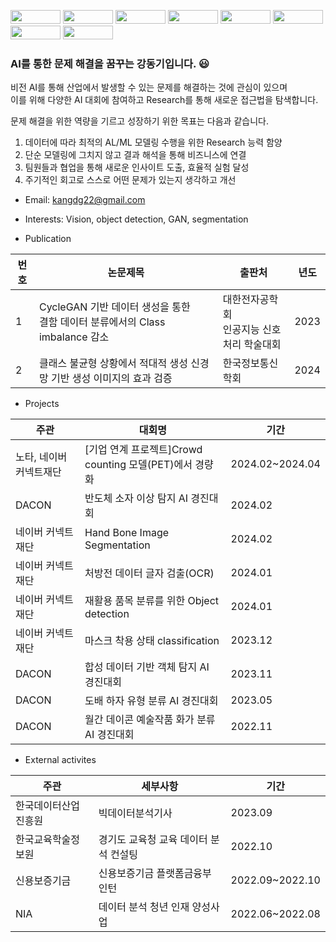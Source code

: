 <img src="https://img.shields.io/badge/Python-3776AB?style=flat-square&logo=Python&logoColor=white" width='80' height='22'/> <img src="https://img.shields.io/badge/Pytorch-EE4C2C?style=flat-square&logo=Pytorch&logoColor=white" width='80' height='22'/>   <img src="https://img.shields.io/badge/OpenCV-5C3EE8?style=flat-square&logo=OpenCV&logoColor=white" width='80' height='22'/>  <img src="https://img.shields.io/badge/Git-F05032?style=flat-square&logo=Git&logoColor=white" width='80' height='22'/>  <img src="https://img.shields.io/badge/MySQL-4479A1?style=flat-square&logo=MySQL&logoColor=white" width='80' height='22'/>  <img src="https://img.shields.io/badge/NumPy-013243?style=flat-square&logo=NumPy&logoColor=white" width='80' height='22'/>  <img src="https://img.shields.io/badge/pandas-150458?style=flat-square&logo=pandas&logoColor=white" width='80' height='22'/>  <img src="https://img.shields.io/badge/scikit-learn-F7931E?style=flat-square&logo=scikit-learn&logoColor=white" width='80' height='22'/>   

### AI를 통한 문제 해결을 꿈꾸는 강동기입니다. :smiley: 

비전 AI를 통해 산업에서 발생할 수 있는 문제를 해결하는 것에 관심이 있으며 <br>
이를 위해 다양한 AI 대회에 참여하고 Research를 통해 새로운 접근법을 탐색합니다.

문제 해결을 위한 역량을 기르고 성장하기 위한 목표는 다음과 같습니다.

  1. 데이터에 따라 최적의 AL/ML 모델링 수행을 위한 Research 능력 함양
  2. 단순 모델링에 그치지 않고 결과 해석을 통해 비즈니스에 연결
  3. 팀원들과 협업을 통해 새로운 인사이트 도출, 효율적 실험 달성
  4. 주기적인 회고로 스스로 어떤 문제가 있는지 생각하고 개선

* Email: kangdg22@gmail.com
* Interests: Vision, object detection, GAN, segmentation

* Publication

|번호|논문제목|출판처|년도|
|---|---|---|---|
|1|CycleGAN 기반 데이터 생성을 통한 <br> 결함 데이터 분류에서의 Class imbalance 감소|대한전자공학회 <br> 인공지능 신호처리 학술대회|2023|
|2|클래스 불균형 상황에서 적대적 생성 신경망 기반 생성 이미지의 효과 검증|한국정보통신학회|2024|

* Projects

|주관|대회명|기간|
|---|---|---|
|노타, 네이버 커넥트재단|[기업 연계 프로젝트]Crowd counting 모델(PET)에서 경량화|2024.02~2024.04|
|DACON|반도체 소자 이상 탐지 AI 경진대회|2024.02|
|네이버 커넥트재단|Hand Bone Image Segmentation|2024.02|
|네이버 커넥트재단|처방전 데이터 글자 검출(OCR)|2024.01|
|네이버 커넥트재단|재활용 품목 분류를 위한 Object detection|2024.01|
|네이버 커넥트재단|마스크 착용 상태 classification|2023.12|
|DACON|합성 데이터 기반 객체 탐지 AI 경진대회|2023.11|
|DACON|도배 하자 유형 분류 AI 경진대회|2023.05|
|DACON|월간 데이콘 예술작품 화가 분류 AI 경진대회|2022.11|

* External activites
  
|주관|세부사항|기간|
|---|---|---|
|한국데이터산업진흥원|빅데이터분석기사|2023.09|
|한국교육학술정보원|경기도 교육청 교육 데이터 분석 컨설팅|2022.10|
|신용보증기금|신용보증기금 플랫폼금융부 인턴|2022.09~2022.10|
|NIA|데이터 분석 청년 인재 양성사업|2022.06~2022.08|
